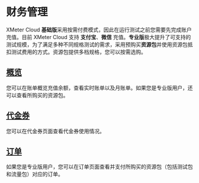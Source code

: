 # 财务管理

XMeter Cloud **基础版**采用按需付费模式，因此在运行测试之前您需要先完成账户充值。目前 XMeter Cloud 支持 **支付宝**、**微信** 充值。**专业版**极大提升了可支持的测试规模，为了满足多种不同规格测试的需求，采用预购买**资源包**并使用资源包抵扣测试费用的方式。资源包提供多档规格，您可以按需选购。

## [概览](./billing_brief.md)

您可以在账单概览充值余额，查看实时账单以及月账单。如果您是专业版用户，还可以查看所购买的资源包。

## [代金券](./coupons.md)

您可以在代金券页面查看代金券使用情况。

## [订单](./order.md)

如果您是专业版用户，您可以在订单页面查看并支付所购买的资源包（包括测试包和流量包）对应的订单。

